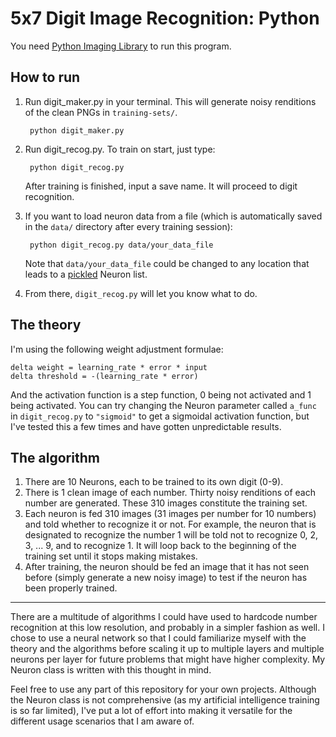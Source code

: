 
# 5x7 Digit Image Recognition: Python

You need [Python Imaging Library](http://www.pythonware.com/products/pil/) to run this program.

## How to run

1. Run digit_maker.py in your terminal. This will generate noisy renditions of the clean PNGs in `training-sets/`.

        python digit_maker.py
        
2. Run digit_recog.py. To train on start, just type:

        python digit_recog.py
        
    After training is finished, input a save name. It will proceed to digit recognition.
    
3. If you want to load neuron data from a file (which is automatically saved in the `data/` directory after every training session):

        python digit_recog.py data/your_data_file
        
    Note that `data/your_data_file` could be changed to any location that leads to a [pickled](http://docs.python.org/2/library/pickle.html?highlight=pickle#pickle) Neuron list.
    
4. From there, `digit_recog.py` will let you know what to do.

## The theory

I'm using the following weight adjustment formulae:

    delta weight = learning_rate * error * input
    delta threshold = -(learning_rate * error)

And the activation function is a step function, 0 being not activated and 1 being activated. You can try changing the Neuron parameter called `a_func` in `digit_recog.py` to `"sigmoid"` to get a sigmoidal activation function, but I've tested this a few times and have gotten unpredictable results.

## The algorithm

1. There are 10 Neurons, each to be trained to its own digit (0-9).
2. There is 1 clean image of each number. Thirty noisy renditions of each number are generated. These 310 images constitute the training set.
3. Each neuron is fed 310 images (31 images per number for 10 numbers) and told whether to recognize it or not. For example, the neuron that is designated to recognize the number 1 will be told not to recognize 0, 2, 3, ... 9, and to recognize 1. It will loop back to the beginning of the training set until it stops making mistakes.
4. After training, the neuron should be fed an image that it has not seen before (simply generate a new noisy image) to test if the neuron has been properly trained.

---

There are a multitude of algorithms I could have used to hardcode number recognition at this low resolution, and probably in a simpler fashion as well. I chose to use a neural network so that I could familiarize myself with the theory and the algorithms before scaling it up to multiple layers and multiple neurons per layer for future problems that might have higher complexity. My Neuron class is written with this thought in mind.

Feel free to use any part of this repository for your own projects. Although the Neuron class is not comprehensive (as my artificial intelligence training is so far limited), I've put a lot of effort into making it versatile for the different usage scenarios that I am aware of.
